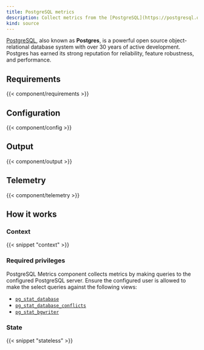 ```yaml
---
title: PostgreSQL metrics
description: Collect metrics from the [PostgreSQL](https://postgresql.org) database
kind: source
---
```


[PostgreSQL], also known as **Postgres**, is a powerful open source object-relational database system with over 30 years of active development. Postgres has earned its strong reputation for reliability, feature robustness, and performance.

## Requirements

{{< component/requirements >}}

## Configuration

{{< component/config >}}

## Output

{{< component/output >}}

## Telemetry

{{< component/telemetry >}}

## How it works

### Context

{{< snippet "context" >}}

### Required privileges

PostgreSQL Metrics component collects metrics by making queries to the configured PostgreSQL server. Ensure the configured user is allowed to make the select queries against the following views:

* [`pg_stat_database`][pg_stat_database]
* [`pg_stat_database_conflicts`][pg_stat_database_conflicts]
* [`pg_stat_bgwriter`][pg_stat_bgwriter]

### State

{{< snippet "stateless" >}}

[pg_stat_database]: https://vector.dev/docs/reference/configuration/sources/postgresql_metrics/#pg_stat_database
[pg_stat_database_conflicts]: https://vector.dev/docs/reference/configuration/sources/postgresql_metrics/#pg_stat_database_conflicts
[pg_stat_bgwriter]: https://vector.dev/docs/reference/configuration/sources/postgresql_metrics/#pg_stat_bgwriter
[postgresql]: https://postgresql.org
